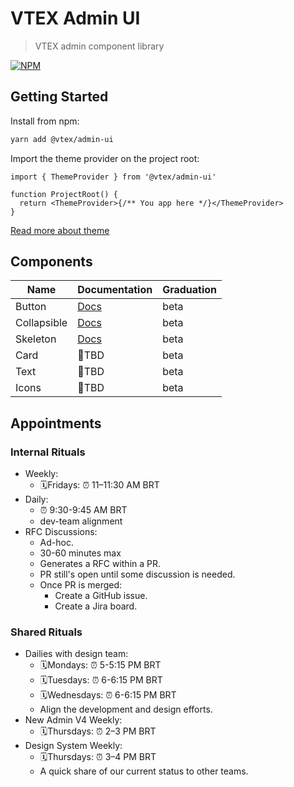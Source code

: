 # VTEX Admin UI

> VTEX admin component library

[![NPM](https://img.shields.io/npm/v/@vtex/admin-ui.svg)](https://www.npmjs.com/package/@vtex/admin-ui)

## Getting Started

Install from npm:

```bash
yarn add @vtex/admin-ui
```

Import the theme provider on the project root:

```tsx
import { ThemeProvider } from '@vtex/admin-ui'

function ProjectRoot() {
  return <ThemeProvider>{/** You app here */}</ThemeProvider>
}
```

[Read more about theme](./src/theme/README.md)

## Components

| Name        | Documentation                                  | Graduation |
| ----------- | ---------------------------------------------- | ---------- |
| Button      | [Docs](./src/components/Button/README.md)      | beta       |
| Collapsible | [Docs](./src/components/Collapsible/README.md) | beta       |
| Skeleton    | [Docs](./src/components/Skeleton/README.md)    | beta       |
| Card        | 🚫TBD                                          | beta       |
| Text        | 🚫TBD                                          | beta       |
| Icons       | 🚫TBD                                          | beta       |

## Appointments

### Internal Rituals

- Weekly:
  - 🗓Fridays: ⏰ 11–11:30 AM BRT
- Daily:
  - ⏰ 9:30-9:45 AM BRT
  - dev-team alignment
- RFC Discussions:
  - Ad-hoc.
  - 30-60 minutes max
  - Generates a RFC within a PR.
  - PR still's open until some discussion is needed.
  - Once PR is merged:
    - Create a GitHub issue.
    - Create a Jira board.

### Shared Rituals

- Dailies with design team:
  - 🗓Mondays: ⏰ 5-5:15 PM BRT
  - 🗓Tuesdays: ⏰ 6-6:15 PM BRT
  - 🗓Wednesdays: ⏰ 6-6:15 PM BRT
  - Align the development and design efforts.
- New Admin V4 Weekly:
  - 🗓Thursdays: ⏰ 2–3 PM BRT
- Design System Weekly:
  - 🗓Thursdays: ⏰ 3–4 PM BRT
  - A quick share of our current status to other teams.

